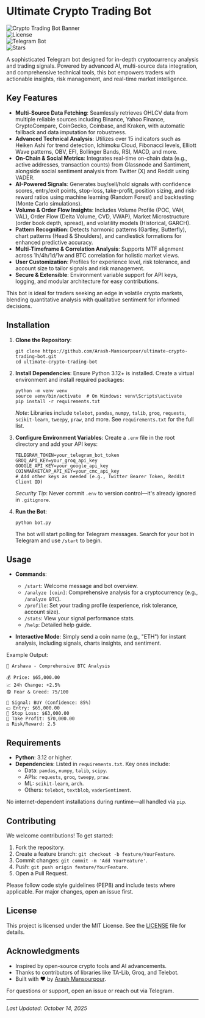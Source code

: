 # Ultimate Crypto Trading Bot

![Crypto Trading Bot Banner](https://img.shields.io/badge/Python-3.12%2B-blue?style=flat&logo=python)  
![License](https://img.shields.io/badge/License-MIT-green?style=flat)  
![Telegram Bot](https://img.shields.io/badge/Telegram-Bot-blue?style=flat&logo=telegram)  
![Stars](https://img.shields.io/github/stars/Arash-Mansourpour/ultimate-crypto-trading-bot?style=flat)  

A sophisticated Telegram bot designed for in-depth cryptocurrency analysis and trading signals. Powered by advanced AI, multi-source data integration, and comprehensive technical tools, this bot empowers traders with actionable insights, risk management, and real-time market intelligence.

## Key Features

- **Multi-Source Data Fetching**: Seamlessly retrieves OHLCV data from multiple reliable sources including Binance, Yahoo Finance, CryptoCompare, CoinGecko, Coinbase, and Kraken, with automatic fallback and data imputation for robustness.
- **Advanced Technical Analysis**: Utilizes over 15 indicators such as Heiken Ashi for trend detection, Ichimoku Cloud, Fibonacci levels, Elliott Wave patterns, OBV, EFI, Bollinger Bands, RSI, MACD, and more.
- **On-Chain & Social Metrics**: Integrates real-time on-chain data (e.g., active addresses, transaction counts) from Glassnode and Santiment, alongside social sentiment analysis from Twitter (X) and Reddit using VADER.
- **AI-Powered Signals**: Generates buy/sell/hold signals with confidence scores, entry/exit points, stop-loss, take-profit, position sizing, and risk-reward ratios using machine learning (Random Forest) and backtesting (Monte Carlo simulations).
- **Volume & Order Flow Insights**: Includes Volume Profile (POC, VAH, VAL), Order Flow (Delta Volume, CVD, VWAP), Market Microstructure (order book depth, spread), and volatility models (Historical, GARCH).
- **Pattern Recognition**: Detects harmonic patterns (Gartley, Butterfly), chart patterns (Head & Shoulders), and candlestick formations for enhanced predictive accuracy.
- **Multi-Timeframe & Correlation Analysis**: Supports MTF alignment across 1h/4h/1d/1w and BTC correlation for holistic market views.
- **User Customization**: Profiles for experience level, risk tolerance, and account size to tailor signals and risk management.
- **Secure & Extensible**: Environment variable support for API keys, logging, and modular architecture for easy contributions.

This bot is ideal for traders seeking an edge in volatile crypto markets, blending quantitative analysis with qualitative sentiment for informed decisions.

## Installation

1. **Clone the Repository**:
   ```
   git clone https://github.com/Arash-Mansourpour/ultimate-crypto-trading-bot.git
   cd ultimate-crypto-trading-bot
   ```

2. **Install Dependencies**:
   Ensure Python 3.12+ is installed. Create a virtual environment and install required packages:
   ```
   python -m venv venv
   source venv/bin/activate  # On Windows: venv\Scripts\activate
   pip install -r requirements.txt
   ```
   *Note*: Libraries include `telebot`, `pandas`, `numpy`, `talib`, `groq`, `requests`, `scikit-learn`, `tweepy`, `praw`, and more. See `requirements.txt` for the full list.

3. **Configure Environment Variables**:
   Create a `.env` file in the root directory and add your API keys:
   ```
   TELEGRAM_TOKEN=your_telegram_bot_token
   GROQ_API_KEY=your_groq_api_key
   GOOGLE_API_KEY=your_google_api_key
   COINMARKETCAP_API_KEY=your_cmc_api_key
   # Add other keys as needed (e.g., Twitter Bearer Token, Reddit Client ID)
   ```
   *Security Tip*: Never commit `.env` to version control—it's already ignored in `.gitignore`.

4. **Run the Bot**:
   ```
   python bot.py
   ```
   The bot will start polling for Telegram messages. Search for your bot in Telegram and use `/start` to begin.

## Usage

- **Commands**:
  - `/start`: Welcome message and bot overview.
  - `/analyze [coin]`: Comprehensive analysis for a cryptocurrency (e.g., `/analyze BTC`).
  - `/profile`: Set your trading profile (experience, risk tolerance, account size).
  - `/stats`: View your signal performance stats.
  - `/help`: Detailed help guide.

- **Interactive Mode**: Simply send a coin name (e.g., "ETH") for instant analysis, including signals, charts insights, and sentiment.

Example Output:
```
🤖 Arshava - Comprehensive BTC Analysis

💰 Price: $65,000.00
📈 24h Change: +2.5%
😨 Fear & Greed: 75/100

🚀 Signal: BUY (Confidence: 85%)
💵 Entry: $65,000.00
🛑 Stop Loss: $63,000.00
🎯 Take Profit: $70,000.00
⚖️ Risk/Reward: 2.5
```

## Requirements

- **Python**: 3.12 or higher.
- **Dependencies**: Listed in `requirements.txt`. Key ones include:
  - Data: `pandas`, `numpy`, `talib`, `scipy`.
  - APIs: `requests`, `groq`, `tweepy`, `praw`.
  - ML: `scikit-learn`, `arch`.
  - Others: `telebot`, `textblob`, `vaderSentiment`.

No internet-dependent installations during runtime—all handled via `pip`.

## Contributing

We welcome contributions! To get started:
1. Fork the repository.
2. Create a feature branch: `git checkout -b feature/YourFeature`.
3. Commit changes: `git commit -m 'Add YourFeature'`.
4. Push: `git push origin feature/YourFeature`.
5. Open a Pull Request.

Please follow code style guidelines (PEP8) and include tests where applicable. For major changes, open an issue first.

## License

This project is licensed under the MIT License. See the [LICENSE](LICENSE) file for details.

## Acknowledgments

- Inspired by open-source crypto tools and AI advancements.
- Thanks to contributors of libraries like TA-Lib, Groq, and Telebot.
- Built with ❤️ by [Arash Mansourpour](https://github.com/Arash-Mansourpour).

For questions or support, open an issue or reach out via Telegram.

---

*Last Updated: October 14, 2025*
